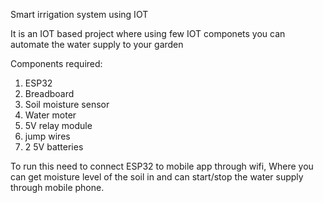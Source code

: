Smart irrigation system using IOT

It is an IOT based project where using few IOT componets you can automate the water supply to your garden

Components required:
1. ESP32 
2. Breadboard
3. Soil moisture sensor
4. Water moter
5. 5V relay module
6. jump wires
7. 2 5V batteries

To run this need to connect ESP32 to mobile app through wifi, Where you can get moisture level of the soil in and can start/stop the water supply through mobile phone.  
